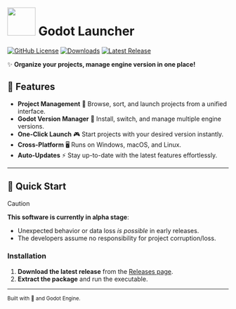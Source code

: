 # <img src="/assets/icons/app/godot-launcher.png" width="64"> Godot Launcher

[![GitHub License](https://img.shields.io/github/license/diiiaz/godot-launcher?color=blue)](LICENSE)
[![Downloads](https://img.shields.io/github/downloads/diiiaz/godot-launcher/total?color=green)](https://github.com/diiiaz/godot-launcher/releases)
[![Latest Release](https://img.shields.io/github/v/release/diiiaz/godot-launcher?label=latest%20release)](https://github.com/diiiaz/godot-launcher/releases)

✨ **Organize your projects, manage engine version in one place!**

## 🌟 Features

- **Project Management**
  📂 Browse, sort, and launch projects from a unified interface.  
- **Godot Version Manager**
  🔄 Install, switch, and manage multiple engine versions.  
- **One-Click Launch**
  🎮 Start projects with your desired version instantly.  
- **Cross-Platform**
  🖥️ Runs on Windows, macOS, and Linux.  
- **Auto-Updates**
  ⚡ Stay up-to-date with the latest features effortlessly.

---

## 🚀 Quick Start

> [!CAUTION]
>**This software is currently in alpha stage**: 
>- Unexpected behavior or data loss *is possible* in early releases.
>- The developers assume no responsibility for project corruption/loss.

### Installation
1. **Download the latest release** from the [Releases page](https://github.com/diiiaz/godot-launcher/releases).  
2. **Extract the package** and run the executable.  

---

<sub>Built with 💙 and Godot Engine.</sub>
